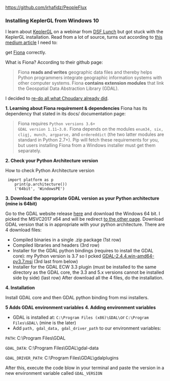 https://github.com/irhafidz/PeopleFlux


### Installing KeplerGL from Windows 10

I learn about [KeplerGL](https://kepler.gl/) on a webinar from [DSF Lunch](https://www.datasciencefestival.com/event/dsf-lunch-learn-visualising-location-data-with-keplergl/) but got stuck with the KeplerGL installation. Read from a lot of source, turns out according to [this medium article](https://medium.com/@rschoudhary1999/installing-fiona-on-windows-10-for-keplergl-6af2628b6fc5) I need to:

get [Fiona](https://pypi.org/project/Fiona/) correctly.

What is Fiona? According to their github page:

> Fiona **reads and writes** geographic data files and thereby helps Python programmers integrate geographic information systems with other computer systems. Fiona **contains extension modules** that link the Geospatial Data Abstraction Library (GDAL).

I decided to [re-do all what Choudary already did](https://medium.com/@rschoudhary1999/installing-fiona-on-windows-10-for-keplergl-6af2628b6fc5).

 **1. Learning about Fiona requirement & dependencies**
Fiona has its dependency that stated in its docs/ documentation page:

> Fiona requires `Python versions 3.6+`  
> `GDAL version 1.11–3.0.` 
> Fiona depends on the modules `enum34, six, cligj, munch, argparse,` and `ordereddict` (the two latter modules are standard in Python
> 2.7+). Pip will fetch these requirements for you, but users installing Fiona from a Windows installer must get them separately.

**2. Check your Python Architecture version**

How to check Python Architecture version
   

     import platform as p
        print(p.architecture())
        ('64bit', 'WindowsPE')


**3. Download the appropriate GDAL version as your Python architecture (mine is 64bit)**

Go to the GDAL website release [here](http://www.gisinternals.com/release.php) and download the Windows 64 bit. I picked the MSVC2017 x64 and will be redirect [to the other page](http://www.gisinternals.com/query.html?content=filelist&file=release-1911-x64-gdal-2-4-4-mapserver-7-4-3.zip). Download GDAL version that is in appropriate with your python architecture. There are 4 download files:

 - Compiled binaries in a single .zip package (1st row)
 - Compiled libraries and headers (3rd row)
 - Installer for the GDAL python bindings (requires to install the GDAL core): my Python version is 3.7 so I pcked [GDAL-2.4.4.win-amd64-py3.7.msi](http://download.gisinternals.com/sdk/downloads/release-1911-x64-gdal-2-4-4-mapserver-7-4-3/GDAL-2.4.4.win-amd64-py3.7.msi) (3rd last from below)
 - Installer for the GDAL ECW 3.3 plugin (must be installed to the same directory as the GDAL core, the 3.3 and 5.x versions cannot be installed side by side) (last row)
After download all the 4 files, do the installation.

**4. Installation**

Install GDAL core and then GDAL python binding from msi installers.

**5 Adds GDAL environment variables**
**4. Adding environment variables**

-   GDAL is installed at:  `C:\Program Files (x86)\GDAL\`or `C:\Program Files\GDAL\` (mine is the later)
-   Add `path, gdal_data, gdal_driver_path` to our environment variables:

`PATH`: C:\Program Files\GDAL

`GDAL_DATA`: C:\Program Files\GDAL\gdal-data

`GDAL_DRIVER_PATH`: C:\Program Files\GDAL\gdalplugins

After this, execute the code blow in your terminal and paste the version in a new environment variable called `GDAL_VERSION`
<!--stackedit_data:
eyJoaXN0b3J5IjpbLTU4NjIyMTM2MSwtNDYwNjA3MTM1LC0xOD
QzODg3OTU1LC0xNzQyNjIyMzg1LDY4NjUzODU2NywxMjQ2MTg0
NTc5LDMyNTU5NzE4Miw1NzQyNTQwOTcsLTIyNTc5NzIyOCwtMT
U0NjIxMzU0MSwtNzU3ODcwMSw5OTgxMzI2MTUsMTA0OTQ1NjYw
OCwxMDE3NTA2MTAsLTE2MDM1NDk4NjYsMTAyMzczOTIzNiwtMT
kwNDg0NDUzNF19
-->